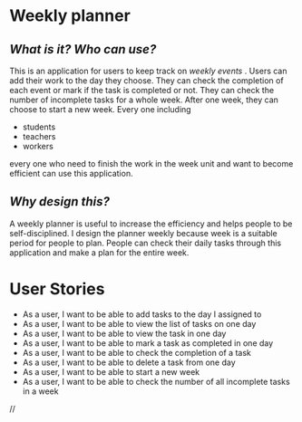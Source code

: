# Weekly planner

## *What is it?* *Who can use?* 
This is an application for users to keep track on *weekly events* . Users can add their work to the day they choose.
They can check the completion of each event or mark if the task is completed or not. They can check the number of 
incomplete tasks for a whole week. After one week, they can choose to start a new week.
Every one including 
* students
* teachers
* workers 

every one who need to finish the work in the week unit and want to become efficient can use this application. 

## *Why design this?*
A weekly planner is useful to increase the efficiency and helps people to be self-disciplined. I design the planner 
weekly because week is a suitable period for people to plan. People can check their daily tasks through this application
and make a plan for the entire week.
# User Stories
* As a user, I want to be able to add tasks to the day I assigned to
* As a user, I want to be able to view the list of tasks on one day
* As a user, I want to be able to view the task in one day
* As a user, I want to be able to mark a task as completed in one day
* As a user, I want to be able to check the completion of a task
* As a user, I want to be able to delete a task from one day
* As a user, I want to be able to start a new week
* As a user, I want to be able to check the number of all incomplete tasks in a week

//